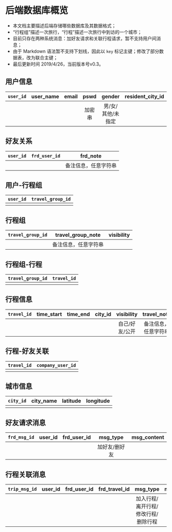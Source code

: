 # 后端数据库概览

+ 本文档主要描述后端存储哪些数据库及其数据格式；
+ “行程组”描述一次旅行，“行程”描述一次旅行中到访的一个城市；
+ 目前只存在两种系统消息：加好友请求和关联行程请求，暂不支持用户间消息；
+ 由于 Markdown 语法暂不支持下划线，因此以 `key` 标记主键；修改了部分数据表，改为联合主键；
+ 最后更新时间 2019/4/26，当前版本号v0.3。

## 用户信息
| `user_id` | user_name | email |  pswd  |      gender       | resident_city_id |
| :-------: | :-------: | :---: | :----: | :---------------: | :--------------: |
|           |           |       | 加密串 | 男/女/其他/未指定 |                  |

## 好友关系
| `user_id` | `frd_user_id` |     frd_note      |
| :-------: | :------------: | :------------------: |
|           |                | 备注信息，任意字符串 |

## 用户-行程组
| `user_id` | `travel_group_id` |
| :-------: | :---------------: |
|           |                   |

## 行程组
| `travel_group_id` |  travel_group_note   |visibility|
| :---------------: | :------------------: |:--:|
|                   | 备注信息，任意字符串 ||

## 行程组-行程
| `travel_group_id` | `travel_id` |
| :---------------: | :---------: |
|                   |             |

## 行程信息
| `travel_id` | time_start | time_end | city_id |   visibility   |     travel_note      |
| :---------: | :--------: | :------: | :-----: | :------------: | :------------------: |
|             |            |          |         | 自己/好友/公开 | 备注信息，任意字符串 |

## 行程-好友关联

| `travel_id` | `company_user_id` |
| :------------: | :-------------: |
|                |                 |

## 城市信息

| `city_id` | city_name | latitude | longitude |
| :-------: | :-------: | :------: | :-------: |
|           |           |          |           |

## 好友请求消息
|`frd_msg_id`| user_id| frd_user_id |   msg_type    | msg_content |
|:--:| :-------: | :------------: | :-----------: | :---------: |
||           |                | 加好友/删好友 |             |

## 行程关联消息
|`trip_msg_id`| user_id | frd_user_id|frd_travel_id |              msg_type               | msg_content |
|:--:| :-------: | :--------------: |:--:| :---------------------------------: | :---------: |
| |           |         |         | 加入行程/离开行程/修改行程/删除行程 |             |
